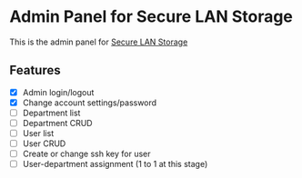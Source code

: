 Admin Panel for Secure LAN Storage
==
This is the admin panel for [Secure LAN Storage](https://github.com/phwoolcon/docker-utils/tree/lan-storage)

## Features
* [x] Admin login/logout
* [x] Change account settings/password
* [ ] Department list
* [ ] Department CRUD
* [ ] User list
* [ ] User CRUD
* [ ] Create or change ssh key for user
* [ ] User-department assignment (1 to 1 at this stage)
